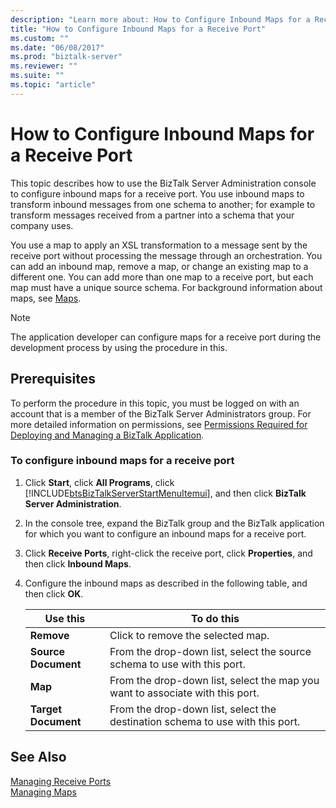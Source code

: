 ```yaml
---
description: "Learn more about: How to Configure Inbound Maps for a Receive Port"
title: "How to Configure Inbound Maps for a Receive Port"
ms.custom: ""
ms.date: "06/08/2017"
ms.prod: "biztalk-server"
ms.reviewer: ""
ms.suite: ""
ms.topic: "article"
---
```

# How to Configure Inbound Maps for a Receive Port
This topic describes how to use the BizTalk Server Administration console to configure inbound maps for a receive port. You use inbound maps to transform inbound messages from one schema to another; for example to transform messages received from a partner into a schema that your company uses.  
  
 You use a map to apply an XSL transformation to a message sent by the receive port without processing the message through an orchestration. You can add an inbound map, remove a map, or change an existing map to a different one. You can add more than one map to a receive port, but each map must have a unique source schema. For background information about maps, see [Maps](../core/maps.md).  
  
> [!NOTE]
>  The application developer can configure maps for a receive port during the development process by using the procedure in this.  
  
## Prerequisites  
 To perform the procedure in this topic, you must be logged on with an account that is a member of the BizTalk Server Administrators group. For more detailed information on permissions, see [Permissions Required for Deploying and Managing a BizTalk Application](../core/permissions-required-for-deploying-and-managing-a-biztalk-application.md).  
  
### To configure inbound maps for a receive port  
  
1. Click **Start**, click **All Programs**, click [!INCLUDE[btsBizTalkServerStartMenuItemui](../includes/btsbiztalkserverstartmenuitemui-md.md)], and then click **BizTalk Server Administration**.  
  
2. In the console tree, expand the BizTalk group and the BizTalk application for which you want to configure an inbound maps for a receive port.  
  
3. Click **Receive Ports**, right-click the receive port, click **Properties**, and then click **Inbound Maps**.  
  
4. Configure the inbound maps as described in the following table, and then click **OK**.  
  
   |Use this|To do this|  
   |--------------|----------------|  
   |**Remove**|Click to remove the selected map.|  
   |**Source Document**|From the drop-down list, select the source schema to use with this port.|  
   |**Map**|From the drop-down list, select the map you want to associate with this port.|  
   |**Target Document**|From the drop-down list, select the destination schema to use with this port.|  
  
## See Also  
 [Managing Receive Ports](../core/managing-receive-ports.md)   
 [Managing Maps](../core/managing-maps.md)
